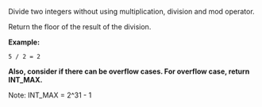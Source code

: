 <div class="markdown-content" id="problem-content">
<p>Divide two integers without using multiplication, division and mod operator.</p>
<p>Return the floor of the result of the division.</p>
<p><strong>Example:</strong></p>
<div class="highlighter-rouge"><pre class="highlight"><code>5 / 2 = 2
</code></pre>
</div>
<p><strong>Also, consider if there can be overflow cases. For overflow case, return INT_MAX.</strong></p>
<p>Note: INT_MAX = 2^31 - 1</p>

</div>